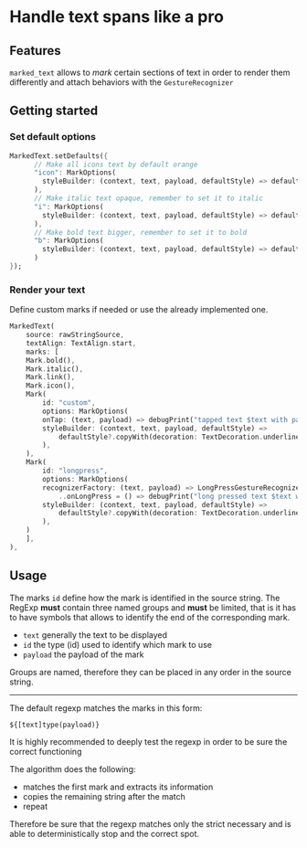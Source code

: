 # Handle text spans like a pro

## Features

`marked_text` allows to _mark_ certain sections of text in order to render them differently and attach behaviors with the `GestureRecognizer`

## Getting started

### Set default options

```dart
MarkedText.setDefaults({
      // Make all icons text by default orange
      "icon": MarkOptions(
        styleBuilder: (context, text, payload, defaultStyle) => defaultStyle?.copyWith(color: Colors.orange),
      ),
      // Make italic text opaque, remember to set it to italic
      "i": MarkOptions(
        styleBuilder: (context, text, payload, defaultStyle) => defaultStyle?.copyWith(color: Colors.black54, fontStyle: FontStyle.italic),
      ),
      // Make bold text bigger, remember to set it to bold
      "b": MarkOptions(
        styleBuilder: (context, text, payload, defaultStyle) => defaultStyle?.copyWith(fontSize: 20, fontWeight: FontWeight.bold),
      )
});
```

### Render your text

Define custom marks if needed or use the already implemented one.

```dart
MarkedText(
    source: rawStringSource,
    textAlign: TextAlign.start,
    marks: [
    Mark.bold(),
    Mark.italic(),
    Mark.link(),
    Mark.icon(),
    Mark(
        id: "custom",
        options: MarkOptions(
        onTap: (text, payload) => debugPrint("tapped text $text with payload $payload"),
        styleBuilder: (context, text, payload, defaultStyle) =>
            defaultStyle?.copyWith(decoration: TextDecoration.underline, color: Colors.amberAccent),
        ),
    ),
    Mark(
        id: "longpress",
        options: MarkOptions(
        recognizerFactory: (text, payload) => LongPressGestureRecognizer(duration: const Duration(milliseconds: 200))
            ..onLongPress = () => debugPrint("long pressed text $text with payload $payload"),
        styleBuilder: (context, text, payload, defaultStyle) =>
            defaultStyle?.copyWith(decoration: TextDecoration.underline, color: Colors.red),
        ),
    )
    ],
),
```

## Usage

The marks `id` define how the mark is identified in the source string.
The RegExp __must__ contain three named groups and __must__ be limited, that is it has to have symbols that allows to identify the end of the corresponding mark.

* `text` generally the text to be displayed
* `id` the type (id) used to identify which mark to use
* `payload` the payload of the mark

Groups are named, therefore they can be placed in any order in the source string.

-----
The default regexp matches the marks in this form:

`${[text]type(payload)}`

It is highly recommended to deeply test the regexp in order to be sure the correct functioning
  
The algorithm does the following:

* matches the first mark and extracts its information
* copies the remaining string after the match
* repeat

Therefore be sure that the regexp matches only the strict necessary and is able to deterministically stop and the correct spot.
